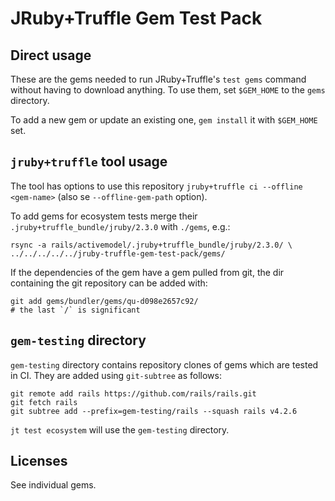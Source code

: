 # JRuby+Truffle Gem Test Pack

## Direct usage

These are the gems needed to run JRuby+Truffle's `test gems` command without
having to download anything. To use them, set `$GEM_HOME` to the `gems`
directory. 

To add a new gem or update an existing one, `gem install` it with `$GEM_HOME`
set.

## `jruby+truffle` tool usage

The tool has options to use this repository `jruby+truffle ci --offline
<gem-name>` (also se `--offline-gem-path` option).

To add gems for ecosystem tests merge their `.jruby+truffle_bundle/jruby/2.3.0`
with `./gems`, e.g.:

    rsync -a rails/activemodel/.jruby+truffle_bundle/jruby/2.3.0/ \
    ../../../../../jruby-truffle-gem-test-pack/gems/

If the dependencies of the gem have a gem pulled from git, the dir containing
the git repository can be added with:

    git add gems/bundler/gems/qu-d098e2657c92/ 
    # the last `/` is significant

## `gem-testing` directory

`gem-testing` directory contains repository clones of gems which are tested in
CI. They are added using `git-subtree` as follows:

    git remote add rails https://github.com/rails/rails.git
    git fetch rails
    git subtree add --prefix=gem-testing/rails --squash rails v4.2.6

`jt test ecosystem` will use the `gem-testing` directory.

## Licenses

See individual gems.
